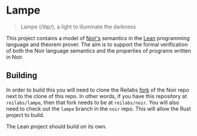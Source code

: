 # Lampe

> Lampe (/lɑ̃p/), a light to illuminate the darkness

This project contains a model of [Noir's](https://noir-lang.org) semantics in the
[Lean](https://lean-lang.org) programming language and theorem prover. The aim is to support the
formal verification of both the Noir language semantics and the properties of programs written in
Noir.

## Building

In order to build this you will need to clone the Reilabs [fork](https://github.com/reilabs/noir) of
the Noir repo next to the clone of this repo. In other words, if you have this repository at
`reilabs/lampe`, then that fork needs to be at `reilabs/noir`. You will also need to check out the
`lampe` branch in the `noir` repo. This will allow the Rust project to build.

The Lean project should build on its own.
